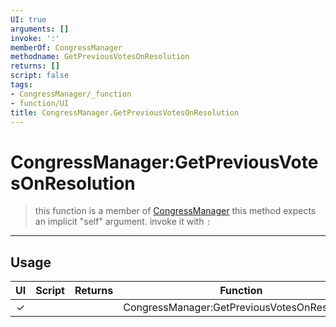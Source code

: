 ```yaml
---
UI: true
arguments: []
invoke: ':'
memberOf: CongressManager
methodname: GetPreviousVotesOnResolution
returns: []
script: false
tags:
- CongressManager/_function
- function/UI
title: CongressManager.GetPreviousVotesOnResolution
---
```

# CongressManager:GetPreviousVotesOnResolution
> this function is a member of [CongressManager](civ-6/lua/CongressManager.md)
> this method expects an implicit "self" argument. invoke it with `:`
-----
## Usage
|  UI | Script | Returns | Function | Arguments |
|:---:|:------:|-------:|:--------:|:---------|
|✓| ||CongressManager:GetPreviousVotesOnResolution||
